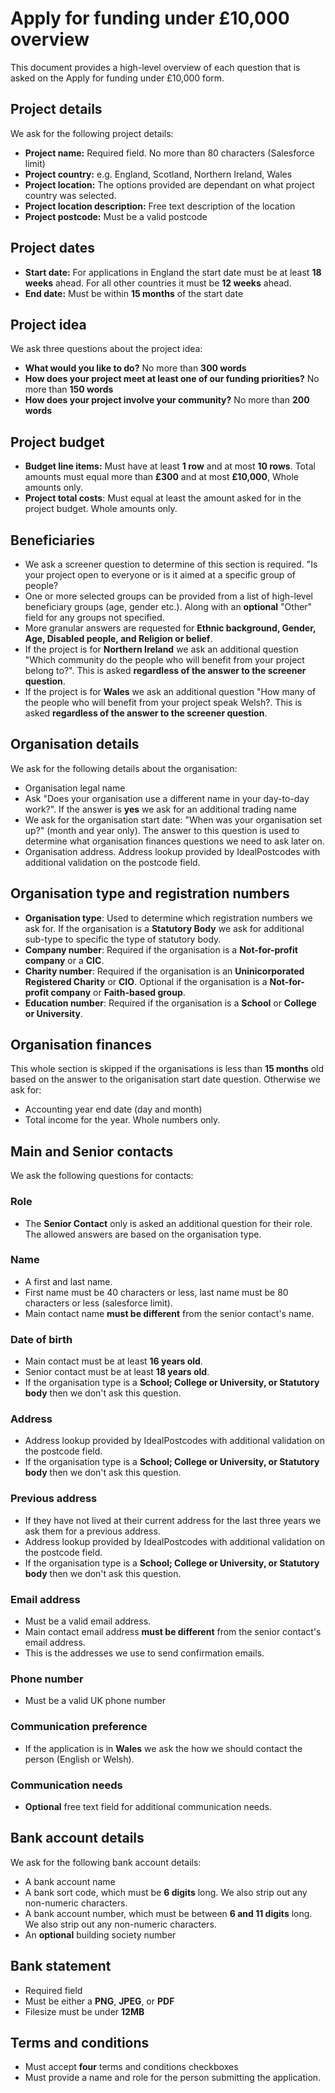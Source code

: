 # Apply for funding under £10,000 overview

This document provides a high-level overview of each question that is asked on the Apply for funding under £10,000 form.

## Project details

We ask for the following project details:

- **Project name:** Required field. No more than 80 characters (Salesforce limit)
- **Project country:** e.g. England, Scotland, Northern Ireland, Wales
- **Project location:** The options provided are dependant on what project country was selected.
- **Project location description:** Free text description of the location
- **Project postcode:** Must be a valid postcode  

## Project dates

- **Start date:** For applications in England the start date must be at least **18 weeks** ahead. For all other countries it must be **12 weeks** ahead.
- **End date:** Must be within **15 months** of the start date

## Project idea

We ask three questions about the project idea:

- **What would you like to do?** No more than **300 words**
- **How does your project meet at least one of our funding priorities?** No more than **150 words**
- **How does your project involve your community?** No more than **200 words**

## Project budget

- **Budget line items:** Must have at least **1 row** and at most **10 rows**. Total amounts must equal more than **£300** and at most **£10,000**, Whole amounts only.
- **Project total costs**: Must equal at least the amount asked for in the project budget. Whole amounts only.


## Beneficiaries

- We ask a screener question to determine of this section is required. "Is your project open to everyone or is it aimed at a specific group of people?
- One or more selected groups can be provided from a list of high-level beneficiary groups (age, gender etc.). Along with an **optional** "Other" field for any groups not specified.
- More granular answers are requested for **Ethnic background, Gender, Age, Disabled people, and Religion or belief**.
- If the project is for **Northern Ireland** we ask an additional question "Which community do the people who will benefit from your project belong to?". This is asked **regardless of the answer to the screener question**.
- If the project is for **Wales** we ask an additional question "How many of the people who will benefit from your project speak Welsh?. This is asked **regardless of the answer to the screener question**.

## Organisation details

We ask for the following details about the organisation:

- Organisation legal name
- Ask "Does your organisation use a different name in your day-to-day work?". If the answer is **yes** we ask for an additional trading name
- We ask for the organisation start date: "When was your organisation set up?" (month and year only). The answer to this question is used to determine what organisation finances questions we need to ask later on.
- Organisation address. Address lookup provided by IdealPostcodes with additional validation on the postcode field.

## Organisation type and registration numbers

- **Organisation type**: Used to determine which registration numbers we ask for. If the organisation is a **Statutory Body** we ask for additional sub-type to specific the type of statutory body.
- **Company number**: Required if the organisation is a **Not-for-profit company** or a **CIC**.
- **Charity number**: Required if the organisation is an **Uninicorporated Registered Charity** or **CIO**. Optional if the organisation is a **Not-for-profit company** or **Faith-based group**.
- **Education number**: Required if the organisation is a **School** or **College or University**.

## Organisation finances

This whole section is skipped if the organisations is less than **15 months** old based on the answer to the origanisation start date question. Otherwise we ask for:

- Accounting year end date (day and month)
- Total income for the year. Whole numbers only.

## Main and Senior contacts

We ask the following questions for contacts:

### Role

- The **Senior Contact** only is asked an additional question for their role. The allowed answers are based on the organisation type.

### Name

- A first and last name.
- First name must be 40 characters or less, last name must be 80 characters or less (salesforce limit).
- Main contact name **must be different** from the senior contact's name.

### Date of birth

- Main contact must be at least **16 years old**.
- Senior contact must be at least **18 years old**. 
- If the organisation type is a **School; College or University, or Statutory body** then we don't ask this question.

### Address

- Address lookup provided by IdealPostcodes with additional validation on the postcode field.
- If the organisation type is a **School; College or University, or Statutory body** then we don't ask this question.

### Previous address

- If they have not lived at their current address for the last three years we ask them for a previous address.
- Address lookup provided by IdealPostcodes with additional validation on the postcode field.
- If the organisation type is a **School; College or University, or Statutory body** then we don't ask this question.

### Email address

- Must be a valid email address.
- Main contact email address **must be different** from the senior contact's email address.
- This is the addresses we use to send confirmation emails.

### Phone number

- Must be a valid UK phone number

### Communication preference

- If the application is in **Wales** we ask the how we should contact the person (English or Welsh).

### Communication needs

- **Optional** free text field for additional communication needs.



## Bank account details

We ask for the following bank account details:

- A bank account name
- A bank sort code, which must be **6 digits** long. We also strip out any non-numeric characters.
- A bank account number, which must be between **6 and 11 digits** long. We also strip out any non-numeric characters.
- An **optional** building society number

## Bank statement

- Required field
- Must be either a **PNG**, **JPEG**, or **PDF**
- Filesize must be under **12MB**

## Terms and conditions

- Must accept **four** terms and conditions checkboxes
- Must provide a name and role for the person submitting the application.

